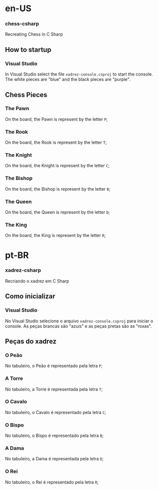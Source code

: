 # en-US
### chess-csharp
Recreating Chess in C Sharp

## How to startup
### Visual Studio
In Visual Studio select the file `xadrez-console.csproj` to start the console.
The white pieces are "blue" and the black pieces are "purple".

## Chess Pieces
### The Pawn
On the board, the Pawn is represent by the letter `P`;

### The Rook
On the board, the Rook is represent by the letter `T`;

### The Knight
On the board, the Knight is represent by the letter `C`;

### The Bishop
On the board, the Bishop is represent by the letter `B`;

### The Queen
On the board, the Queen is represent by the letter `D`;

### The King
On the board, the King is represent by the letter `R`;

# pt-BR
### xadrez-csharp
Recriando o xadrez em C Sharp

## Como inicializar
### Visual Studio
No Visual Studio selecione o arquivo `xadrez-console.csproj` para iniciar o console.
As peças brancas são "azuis" e as peças pretas são as "roxas".

## Peças do xadrez
### O Peão
No tabuleiro, o Peão é representado pela letra `P`;

### A Torre
No tabuleiro, a Torre é representada pela letra `T`;

### O Cavalo
No tabuleiro, o Cavalo é representado pela letra `C`;

### O Bispo
No tabuleiro, o Bispo é representado pela letra `B`;

### A Dama
No tabuleiro, a Dama é representada pela letra `D`;

### O Rei
No tabuleiro, o Rei é representado pela letra `R`;

